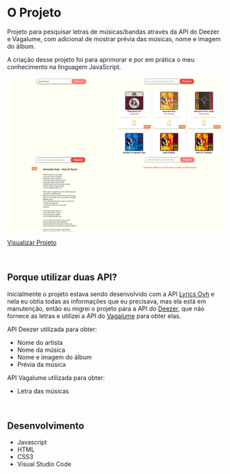 # O Projeto
Projeto para pesquisar letras de músicas/bandas através da API do Deezer e Vagalume, com adicional de mostrar prévia das músicas, nome e imagem do álbum.

A criação desse projeto foi para aprimorar e por em prática o meu conhecimento na linguagem JavaScript.

<img src="images/project.png">

<a href="https://iammatheus.github.io/search-lyrics-two-api">Visualizar Projeto</a>

<br>

## Porque utilizar duas API?
Inicialmente o projeto estava sendo desenvolvido com a API 
<a href="https://lyricsovh.docs.apiary.io">Lyrics Ovh</a> e nela eu obtia todas as informações que eu precisava, mas ela está em manutenção, então eu migrei o projeto para a API do 
<a href="https://developers.deezer.com/api">Deezer</a>, que não fornece as letras e utilizei a API do <a href="https://api.vagalume.com.br/docs">Vagalume</a> para obter elas.

API Deezer utilizada para obter: 
  - Nome do artista
  - Nome da música 
  - Nome e imagem do álbum
  - Prévia da música

API Vagalume utilizada para obter:
  - Letra das músicas

<br>

## Desenvolvimento
  - Javascript
  - HTML
  - CSS3
  - Visual Studio Code